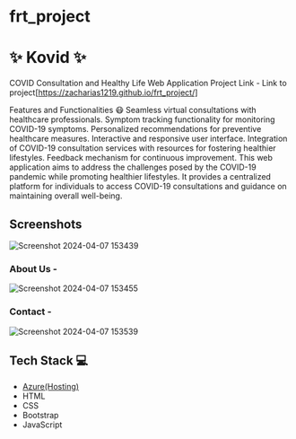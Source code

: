 # frt_project
# ✨ Kovid  ✨

COVID Consultation and Healthy Life Web Application
Project Link - Link to project[https://zacharias1219.github.io/frt_project/]

Features and Functionalities 😷
Seamless virtual consultations with healthcare professionals.
Symptom tracking functionality for monitoring COVID-19 symptoms.
Personalized recommendations for preventive healthcare measures.
Interactive and responsive user interface.
Integration of COVID-19 consultation services with resources for fostering healthier lifestyles.
Feedback mechanism for continuous improvement.
This web application aims to address the challenges posed by the COVID-19 pandemic while promoting healthier lifestyles. It provides a centralized platform for individuals to access COVID-19 consultations and guidance on maintaining overall well-being.
## Screenshots


![Screenshot 2024-04-07 153439](https://github.com/zacharias1219/frt_project/assets/132373453/3588b153-846d-47b8-8289-f3e3ed733cfa)

   

### About Us -


![Screenshot 2024-04-07 153455](https://github.com/zacharias1219/frt_project/assets/132373453/9d79e503-423e-49c5-871f-6f4a2fe515dc)



### Contact -


![Screenshot 2024-04-07 153539](https://github.com/zacharias1219/frt_project/assets/132373453/d438eeb7-ba03-4483-bdd3-018c71ec802c)




## Tech Stack 💻

- [Azure(Hosting)](https://azure.microsoft.com/en-in/features/azure-portal/)
- HTML
- CSS
- Bootstrap
- JavaScript

